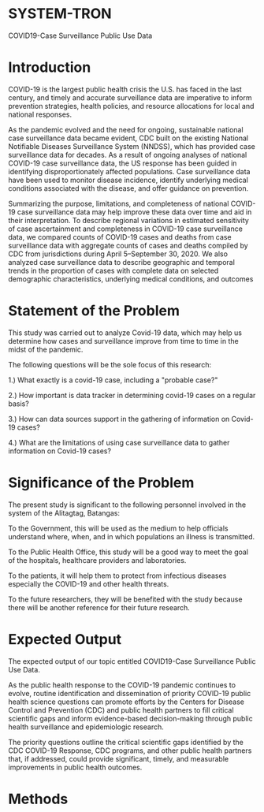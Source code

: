 # SYSTEM-TRON
COVID19-Case Surveillance Public Use Data

# Introduction

COVID-19 is the largest public health crisis the U.S. has faced in the last century, and timely and accurate surveillance data are imperative to inform prevention strategies, health policies, and resource allocations for local and national responses.

As the pandemic evolved and the need for ongoing, sustainable national case surveillance data became evident, CDC built on the existing National Notifiable Diseases Surveillance System (NNDSS), which has provided case surveillance data for decades. As a result of ongoing analyses of national COVID-19 case surveillance data, the US response has been guided in identifying disproportionately affected populations. Case surveillance data have been used to monitor disease incidence, identify underlying medical conditions associated with the disease, and offer guidance on prevention.

Summarizing the purpose, limitations, and completeness of national COVID-19 case surveillance data may help improve these data over time and aid in their interpretation. To describe regional variations in estimated sensitivity of case ascertainment and completeness in COVID-19 case surveillance data, we compared counts of COVID-19 cases and deaths from case surveillance data with aggregate counts of cases and deaths compiled by CDC from jurisdictions during April 5–September 30, 2020. We also analyzed case surveillance data to describe geographic and temporal trends in the proportion of cases with complete data on selected demographic characteristics, underlying medical conditions, and outcomes



# Statement of the Problem

This study was carried out to analyze Covid-19 data, which may help us determine how cases and surveillance improve from time to time in the midst of the pandemic.

The following questions will be the sole focus of this research:

1.) What exactly is a covid-19 case, including a "probable case?"

2.) How important is data tracker in determining covid-19 cases on a regular basis?

3.) How can data sources support in the gathering of information on Covid-19 cases?

4.) What are the limitations of using case surveillance data to gather information on Covid-19 cases?


# Significance of the Problem 

The present study is significant to the following personnel involved in the system of the Alitagtag, Batangas:

To the Government, this will be used as the  medium to help officials understand where, when, and in which populations an illness is transmitted.

To the Public Health Office, this study will be a good way to meet the goal of the hospitals, healthcare providers and laboratories. 

To the patients, it will help them to protect from infectious diseases especially the COVID-19 and other health threats. 

To the future researchers, they will be benefited with the study because there will be another reference for their future research.



# Expected Output

The expected output of our topic entitled COVID19-Case Surveillance Public Use Data. 

As the public health response to the COVID-19 pandemic continues to evolve, routine identification and dissemination of priority COVID-19 public health science questions can promote efforts by the Centers for Disease Control and Prevention (CDC) and public health partners to fill critical scientific gaps and inform evidence-based decision-making through public health surveillance and epidemiologic research. 

The priority questions outline the critical scientific gaps identified by the CDC COVID-19 Response, CDC programs, and other public health partners that, if addressed, could provide significant, timely, and measurable improvements in public health outcomes.

# Methods
